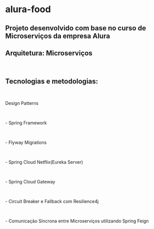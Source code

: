 # alura-food

## Projeto desenvolvido com base no curso de Microserviços da empresa Alura<br>

<h2>Arquitetura: Microserviços</h2><br>

<h2>Tecnologias e metodologias:</h1><br>
<p>Design Patterns</p><br>
<p>- Spring Framework</p><br>
<p>- Flyway Migrations</p><br>
<p>- Spring Cloud Netflix(Eureka Server)</p><br>
<p>- Spring Cloud Gateway</p><br>
<p>- Circuit Breaker e Fallback com Resilience4j</p><br>
<p>- Comunicação Síncrona entre Microserviços utilizando Spring Feign</p>



